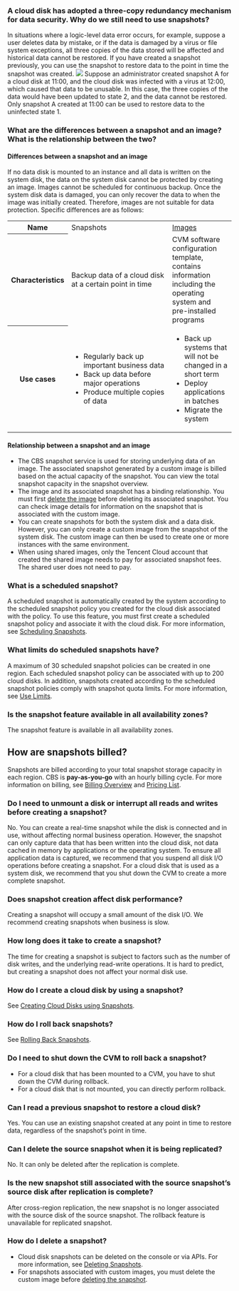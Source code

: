 ### A cloud disk has adopted a three-copy redundancy mechanism for data security. Why do we still need to use snapshots?
In situations where a logic-level data error occurs, for example, suppose a user deletes data by mistake, or if the data is damaged by a virus or file system exceptions, all three copies of the data stored will be affected and historical data cannot be restored. If you have created a snapshot previously, you can use the snapshot to restore data to the point in time the snapshot was created.
![](https://main.qcloudimg.com/raw/489f6b71326383b3aba931a1786d94e0.svg)
Suppose an administrator created snapshot A for a cloud disk at 11:00, and the cloud disk was infected with a virus at 12:00, which caused that data to be unusable. In this case, the three copies of the data would have been updated to state 2, and the data cannot be restored. Only snapshot A created at 11:00 can be used to restore data to the uninfected state 1.


### What are the differences between a snapshot and an image? What is the relationship between the two?
#### Differences between a snapshot and an image
If no data disk is mounted to an instance and all data is written on the system disk, the data on the system disk cannot be protected by creating an image. Images cannot be scheduled for continuous backup. Once the system disk data is damaged, you can only recover the data to when the image was initially created. Therefore, images are not suitable for data protection. Specific differences are as follows:

<table>
		<tr>
		<th width="10%">Name</th>
		<td width="45%">Snapshots</td>
		<td><a href="https://cloud.tencent.com/document/product/213/4940">Images</a></td>
		</tr>
		<tr>
		<th>Characteristics</th>
			<td>Backup data of a cloud disk at a certain point in time</td>
	   	<td>CVM software configuration template, contains information including the operating system and pre-installed programs</td>
		</tr>
		<tr>
		<th>Use cases</th>
		<td>
			<ul>
				<li>Regularly back up important business data</li>
				<li>Back up data before major operations</li>
				<li>Produce multiple copies of data</li>
			</ul>
		</td>
		<td>
			<ul>
				<li>Back up systems that will not be changed in a short term</li>
				<li>Deploy applications in batches</li>
				<li>Migrate the system</li>
			</ul>
		</td>
		</tr>
</table>




#### Relationship between a snapshot and an image
- The CBS snapshot service is used for storing underlying data of an image. The associated snapshot generated by a custom image is billed based on the actual capacity of the snapshot. You can view the total snapshot capacity in the snapshot overview.
- The image and its associated snapshot has a binding relationship. You must first [delete the image](https://intl.cloud.tencent.com/document/product/213/6036) before deleting its associated snapshot. You can check image details for information on the snapshot that is associated with the custom image.
- You can create snapshots for both the system disk and a data disk. However, you can only create a custom image from the snapshot of the system disk. The custom image can then be used to create one or more instances with the same environment.
- When using shared images, only the Tencent Cloud account that created the shared image needs to pay for associated snapshot fees. The shared user does not need to pay.



### What is a scheduled snapshot?
A scheduled snapshot is automatically created by the system according to the scheduled snapshot policy you created for the cloud disk associated with the policy. To use this feature, you must first create a scheduled snapshot policy and associate it with the cloud disk. For more information, see [Scheduling Snapshots](https://intl.cloud.tencent.com/document/product/362/31622).

### What limits do scheduled snapshots have?
A maximum of 30 scheduled snapshot policies can be created in one region. Each scheduled snapshot policy can be associated with up to 200 cloud disks. In addition, snapshots created according to the scheduled snapshot policies comply with snapshot quota limits. For more information, see [Use Limits](https://intl.cloud.tencent.com/document/product/362/32406).

### Is the snapshot feature available in all availability zones?
The snapshot feature is available in all availability zones.

## How are snapshots billed?
Snapshots are billed according to your total snapshot storage capacity in each region. CBS is **pay-as-you-go** with an hourly billing cycle. For more information on billing, see [Billing Overview](https://intl.cloud.tencent.com/document/product/362/32415) and [Pricing List](https://intl.cloud.tencent.com/document/product/362/2413).

### Do I need to unmount a disk or interrupt all reads and writes before creating a snapshot?
No. You can create a real-time snapshot while the disk is connected and in use, without affecting normal business operation. However, the snapshot can only capture data that has been written into the cloud disk, not data cached in memory by applications or the operating system. To ensure all application data is captured, we recommend that you suspend all disk I/O operations before creating a snapshot. For a cloud disk that is used as a system disk, we recommend that you shut down the CVM to create a more complete snapshot.

### Does snapshot creation affect disk performance?
Creating a snapshot will occupy a small amount of the disk I/O. We recommend creating snapshots when business is slow.

### How long does it take to create a snapshot?
The time for creating a snapshot is subject to factors such as the number of disk writes, and the underlying read-write operations. It is hard to predict, but creating a snapshot does not affect your normal disk use.

### How do I create a cloud disk by using a snapshot?
See [Creating Cloud Disks using Snapshots](https://intl.cloud.tencent.com/document/product/362/5757).

### How do I roll back snapshots?
See [Rolling Back Snapshots](https://intl.cloud.tencent.com/document/product/362/5756).

### Do I need to shut down the CVM to roll back a snapshot?
- For a cloud disk that has been mounted to a CVM, you have to shut down the CVM during rollback.
- For a cloud disk that is not mounted, you can directly perform rollback.

### Can I read a previous snapshot to restore a cloud disk?
Yes. You can use an existing snapshot created at any point in time to restore data, regardless of the snapshot’s point in time.

### Can I delete the source snapshot when it is being replicated?
No. It can only be deleted after the replication is complete.

### Is the new snapshot still associated with the source snapshot’s source disk after replication is complete?
After cross-region replication, the new snapshot is no longer associated with the source disk of the source snapshot. The rollback feature is unavailable for replicated snapshot.

### How do I delete a snapshot?
- Cloud disk snapshots can be deleted on the console or via APIs. For more information, see [Deleting Snapshots](https://intl.cloud.tencent.com/document/product/362/5758).
- For snapshots associated with custom images, you must delete the custom image before [deleting the snapshot](https://intl.cloud.tencent.com/document/product/362/5758).








